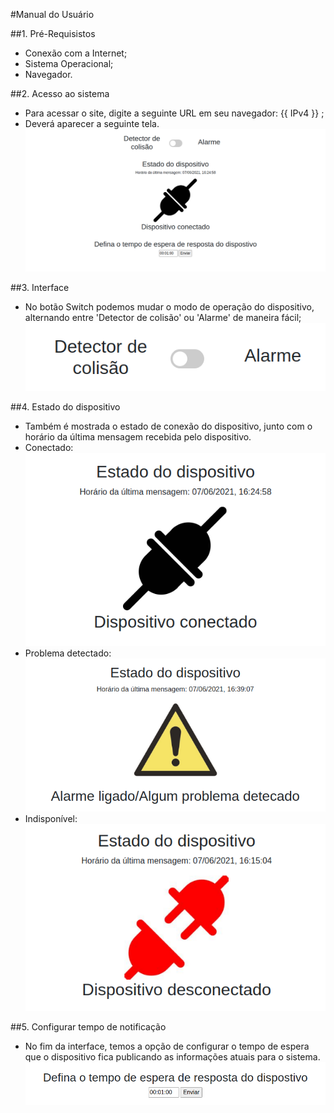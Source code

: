 #Manual do Usuário

##1. Pré-Requisistos
- Conexão com a Internet;
- Sistema Operacional;
- Navegador.

##2. Acesso ao sistema
- Para acessar o site, digite a seguinte URL em seu navegador: {{ IPv4 }} ;
- Deverá aparecer a seguinte tela.<br>
![Alt Text](img/Inicial.png)

##3. Interface
- No botão Switch podemos mudar o modo de operação do dispositivo, alternando entre 'Detector de colisão' ou 'Alarme' de maneira fácil;<br>
![Alt Text](img/Switch.png)

##4. Estado do dispositivo
- Também é mostrada o estado de conexão do dispositivo, junto com o horário da última mensagem recebida pelo dispositivo.
- Conectado:<br>
![Alt Text](img/Estado.png)
- Problema detectado:<br>
![Alt Text](img/Alarme.png)
- Indisponível:<br>
![Alt Text](img/Indisponivel.png)

##5. Configurar tempo de notificação
- No fim da interface, temos a opção de configurar o tempo de espera que o dispositivo fica publicando as informações atuais para o sistema.<br>
![Alt Text](img/Tempo.png)

